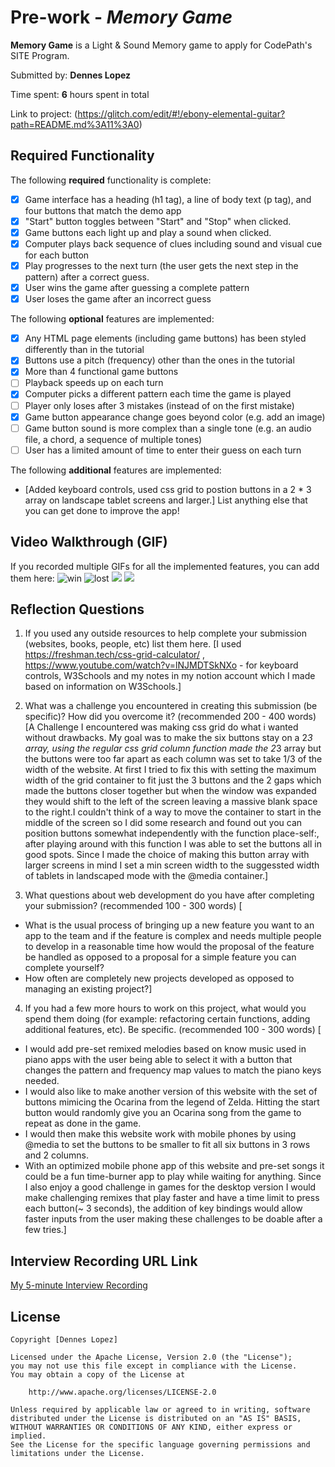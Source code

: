 
# Pre-work - *Memory Game*

**Memory Game** is a Light & Sound Memory game to apply for CodePath's SITE Program. 

Submitted by: **Dennes Lopez**

Time spent: **6** hours spent in total

Link to project: (https://glitch.com/edit/#!/ebony-elemental-guitar?path=README.md%3A11%3A0)

## Required Functionality

The following **required** functionality is complete:

* [X] Game interface has a heading (h1 tag), a line of body text (p tag), and four buttons that match the demo app
* [X] "Start" button toggles between "Start" and "Stop" when clicked. 
* [X] Game buttons each light up and play a sound when clicked. 
* [X] Computer plays back sequence of clues including sound and visual cue for each button
* [X] Play progresses to the next turn (the user gets the next step in the pattern) after a correct guess. 
* [X] User wins the game after guessing a complete pattern
* [X] User loses the game after an incorrect guess

The following **optional** features are implemented:

* [X] Any HTML page elements (including game buttons) has been styled differently than in the tutorial
* [X] Buttons use a pitch (frequency) other than the ones in the tutorial
* [X] More than 4 functional game buttons
* [ ] Playback speeds up on each turn
* [X] Computer picks a different pattern each time the game is played
* [ ] Player only loses after 3 mistakes (instead of on the first mistake)
* [X] Game button appearance change goes beyond color (e.g. add an image)
* [ ] Game button sound is more complex than a single tone (e.g. an audio file, a chord, a sequence of multiple tones)
* [ ] User has a limited amount of time to enter their guess on each turn

The following **additional** features are implemented:

- [Added keyboard controls, used css grid to postion buttons in a 2 * 3 array on landscape
 tablet screens and larger.] List anything else that you can get done to improve the app!

## Video Walkthrough (GIF)

If you recorded multiple GIFs for all the implemented features, you can add them here:
![win](https://cdn.glitch.global/497827cb-a3b3-46f1-bd3f-3862b3fa073e/win.gif?v=1647802405097)
![lost](https://cdn.glitch.global/497827cb-a3b3-46f1-bd3f-3862b3fa073e/lost.gif?v=1647802414695)
![](gif3-link-here)
![](gif4-link-here)

## Reflection Questions
1. If you used any outside resources to help complete your submission (websites, books, people, etc) list them here. 
[I used https://freshman.tech/css-grid-calculator/ , 
 https://www.youtube.com/watch?v=lNJMDTSkNXo - for keyboard controls,
 W3Schools and my notes in my notion account which I made based on information on W3Schools.]

2. What was a challenge you encountered in creating this submission (be specific)? How did you overcome it? (recommended 200 - 400 words) 
[A Challenge I encountered was making css grid do what i wanted without drawbacks.
My goal was to make the six buttons stay on a 2*3 array, using the regular css
grid column function made the 2*3 array but the buttons were too far apart 
as each column was set to take 1/3 of the width of the website. At first
I tried to fix this with setting the maximum width of the grid container to fit
just the 3 buttons and the 2 gaps which made the buttons closer together
but when the window was expanded they would shift to the left of the screen 
leaving a massive blank space to the right.I couldn't think of a way to move
the container to start in the middle of the screen so I did some research and
found out you can position buttons somewhat independently with the function
place-self:, after playing around with this function I was able to set the buttons
 all in good spots. Since I made the choice of making this button array with 
 larger screens in mind I set a min screen width to the suggessted width of
 tablets in landscaped mode with the @media container.]

3. What questions about web development do you have after completing your submission? (recommended 100 - 300 words) 
[
 -  What is the usual process of bringing up a new feature you want to an app to the team
    and if the feature is complex and needs multiple people to develop in a reasonable time
    how would the proposal of the feature be handled as opposed to a proposal for a simple
    feature you can complete yourself?
  - How often are completely new projects developed as opposed to managing an existing project?]

4. If you had a few more hours to work on this project, what would you spend them doing (for example: refactoring certain functions, adding additional features, etc). Be specific. (recommended 100 - 300 words) 
[ 
  - I would add pre-set  remixed melodies based on know music used in piano apps with the user
    being able to select it with a button that changes the pattern and frequency map values to match the piano keys needed.
  - I would also like to make another version of this website with the set of buttons mimicing
    the Ocarina from the legend of Zelda. Hitting the start button would randomly give you an Ocarina song from the game to repeat as done in the game. 
 - I would then make this website work with mobile phones by using  @media to set the buttons 
   to be smaller to fit all six buttons in 3 rows and 2 columns. 
 - With an optimized mobile phone app of this website and pre-set songs it could be a fun time-burner app
   to play while waiting for anything. Since I also enjoy a good challenge in games
   for the desktop version I would make challenging remixes that play faster and have
   a time limit to press each button(~ 3 seconds), the addition of key bindings would 
   allow faster inputs from the user making these challenges to be doable after a few tries.]



## Interview Recording URL Link

[My 5-minute Interview Recording](https://www.loom.com/share/365adb668acf4b4eaefa7557f24fa0f1)


## License

    Copyright [Dennes Lopez]

    Licensed under the Apache License, Version 2.0 (the "License");
    you may not use this file except in compliance with the License.
    You may obtain a copy of the License at

        http://www.apache.org/licenses/LICENSE-2.0

    Unless required by applicable law or agreed to in writing, software
    distributed under the License is distributed on an "AS IS" BASIS,
    WITHOUT WARRANTIES OR CONDITIONS OF ANY KIND, either express or implied.
    See the License for the specific language governing permissions and
    limitations under the License.